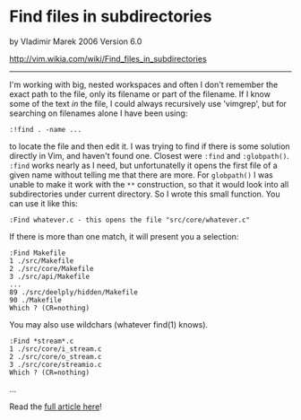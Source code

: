 # Find files in subdirectories #

by Vladimir Marek 2006
Version 6.0

<http://vim.wikia.com/wiki/Find_files_in_subdirectories>

--------------------------------------------------------

I'm working with big, nested workspaces and often I don't remember the exact path to the file, only its filename or part of the filename. If I know some of the text *in* the file, I could always recursively use 'vimgrep', but for searching on filenames alone I have been using:

	:!find . -name ...

to locate the file and then edit it. I was trying to find if there is some solution directly in Vim, and haven't found one. Closest were `:find` and `:globpath()`. `:find` works nearly as I need, but unfortunatelly it opens the first file of a given name without telling me that there are more. For `globpath()` I was unable to make it work with the `**` construction, so that it would look into all subdirectories under current directory.
So I wrote this small function. You can use it like this:

	:Find whatever.c - this opens the file "src/core/whatever.c"

If there is more than one match, it will present you a selection:

	:Find Makefile
	1 ./src/Makefile
	2 ./src/core/Makefile
	3 ./src/api/Makefile
	...
	89 ./src/deelply/hidden/Makefile
	90 ./Makefile
	Which ? (CR=nothing)

You may also use wildchars (whatever find(1) knows).

	:Find *stream*.c
	1 ./src/core/i_stream.c
	2 ./src/core/o_stream.c
	3 ./src/core/streamio.c
	Which ? (CR=nothing)

...

Read the [full article here](http://vim.wikia.com/wiki/Find_files_in_subdirectories)!

